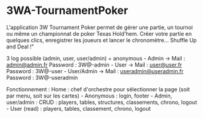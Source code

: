 # 3WA-TournamentPoker

L'application 3W Tournament Poker permet de gérer une partie, un tournoi ou même un championnat de poker Texas Hold'hem. Créer votre partie en quelques clics, enregistrer les joueurs et lancer le chronomètre... Shuffle Up and Deal !"

3 log possible (admin, user, user/admin) + anonymous
    - Admin         -> Mail : admin@admin.fr            Password : 3W@-admin
    - User          -> Mail : user@user.fr              Password : 3W@-user
    - User/Admin    -> Mail : useradmin@useradmin.fr    Password : 3W@-useradmin

Fonctionnement :
Home : chef d'orchestre pour sélectionner la page (soit par menu, soit sur les cartes)
    - Anonymous : login, footer
    - Admin, user/admin : CRUD : players, tables, structures, classements, chrono, logout
    - User (read) : players, tables, classement, chrono, logout

